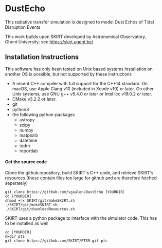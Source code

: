 # DustEcho

This radiative transfer simulation is designed to model Dust Echos of Tidal Disruption Events

This work builds upon SKIRT developed by Astronomical Observatory, Ghent University; see https://skirt.ugent.be/

## Installation Instructions

This software has only been tested on Unix based systems
Installation on another OS is possible, but not supported by these instructions

 - A recent C++ compiler with full support for the C++14 standard:
        On macOS, use Apple Clang v10 (included in Xcode v10) or later.
        On other Unix systems, use GNU g++ v5.4.0 or later or Intel icc v19.0.2 or later.
 - CMake v3.2.2 or later.
 - git
 - python3
 - the following python-packages
    - astropy
    - scipy
    - numpy
    - matplolib
    - datetime
    - tqdm
    - reportlab

#### Get the source code

Clone the github repository, build SKIRT's C++ code, and retrieve SKIRT's resources (these contain files too large for github and are therefore fetched seperately)
```
git clone https://github.com/vgaalen/DustEcho [YOURDIR]
cd [YOURDIR]
chmod +rx SKIRT/git/makeSKIRT.sh
./SKIRT/git/makeSKIRT.sh
./SKIRT/git/downloadResources.sh
```

SKIRT uses a python package to interface with the simulator code. This has to be installed as well

```
cd [YOURDIR]
mkdir pts
git clone https://github.com/SKIRT/PTS9.git pts
```
